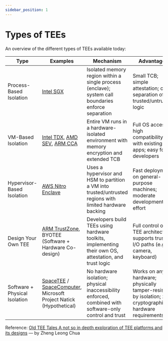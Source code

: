 ```yaml
---
sidebar_position: 1
---
```


# Types of TEEs

An overview of the different types of TEEs available today:

| Type                          | Examples                                                  | Mechanism                                                                                                | Advantages                                                                          | Disadvantages                                                                                 | Notes                                                                                             |
|-------------------------------|-----------------------------------------------------------|----------------------------------------------------------------------------------------------------------|-------------------------------------------------------------------------------------|-----------------------------------------------------------------------------------------------|---------------------------------------------------------------------------------------------------|
| Process-Based Isolation       | [Intel SGX](https://www.intel.com/content/www/us/en/products/docs/accelerator-engines/software-guard-extensions.html)                                                 | Isolated memory region within a single process (enclave); system call boundaries enforce separation        | Small TCB; simple attestation; clear separation of trusted/untrusted logic          | Hard to develop; needs code rewrites; poor support for legacy apps                            | First widely-used commercial TEE; foundational model for enclave-based security                   |
| VM-Based Isolation            | [Intel TDX](https://www.intel.com/content/www/us/en/developer/tools/trust-domain-extensions/overview.html), [AMD SEV](https://www.amd.com/en/developer/sev.html), [ARM CCA](https://www.arm.com/architecture/security-features/arm-confidential-compute-architecture)                               | Entire VM runs in a hardware-isolated environment with memory encryption and extended TCB                | Full OS access; high compatibility with existing apps; easy for developers          | Large TCB; complex attestation; potential need for runtime monitoring                         | Emerging as the preferred model for cloud-native TEEs; trades security for dev ease             |
| Hypervisor-Based Isolation    | [AWS Nitro Enclave](https://aws.amazon.com/ec2/nitro/nitro-enclaves/)                                         | Uses a hypervisor and HSM to partition a VM into trusted/untrusted regions with limited hardware backing | Fast deployment on general-purpose machines; moderate development effort            | Relies on EC2 host instance encryption; limited device support; weaker isolation assumptions  | A transitional model between legacy and full VM-based TEEs; good for cloud services             |
| Design Your Own TEE           | [ARM TrustZone](https://www.arm.com/technologies/trustzone-for-cortex-a), BYOTEE (Software + Hardware Co-design)     | Developers build TEEs using hardware toolkits, implementing their own OS, attestation, and trust logic   | Full control over TEE architecture; supports trusted I/O paths (e.g., camera, keyboard) | Extremely complex to implement; requires custom OS, provisioning, and attestation design      | Best suited for embedded/mobile systems or privacy-critical interfaces                            |
| Software + Physical Isolation | [SpaceTEE](https://arxiv.org/abs/1710.01430) / [SpaceComputer](https://www.spacecomputer.io/), Microsoft Project Natick (Hypothetical) | No hardware isolation; physical inaccessibility enforced, combined with software-only control and trust  | Works on any hardware; physically tamper-resistant by isolation; zero cryptographic hardware requirements | Relies entirely on no physical access; unverifiable; not suited for hostile environments    | Conceptual TEE model; good for compliance-driven or closed-system deployment                    |

Reference: [Old TEE Tales A not so in depth exploration of TEE platforms and its designs](https://www.youtube.com/watch?v=-uTmlsBg3oY) — by Zheng Leong Chua
